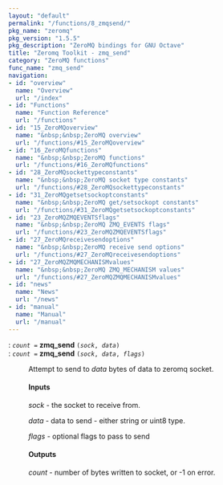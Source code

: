 ```yaml
---
layout: "default"
permalink: "/functions/8_zmqsend/"
pkg_name: "zeromq"
pkg_version: "1.5.5"
pkg_description: "ZeroMQ bindings for GNU Octave"
title: "Zeromq Toolkit - zmq_send"
category: "ZeroMQ functions"
func_name: "zmq_send"
navigation:
- id: "overview"
  name: "Overview"
  url: "/index"
- id: "Functions"
  name: "Function Reference"
  url: "/functions"
- id: "15_ZeroMQoverview"
  name: "&nbsp;&nbsp;ZeroMQ overview"
  url: "/functions/#15_ZeroMQoverview"
- id: "16_ZeroMQfunctions"
  name: "&nbsp;&nbsp;ZeroMQ functions"
  url: "/functions/#16_ZeroMQfunctions"
- id: "28_ZeroMQsockettypeconstants"
  name: "&nbsp;&nbsp;ZeroMQ socket type constants"
  url: "/functions/#28_ZeroMQsockettypeconstants"
- id: "31_ZeroMQgetsetsockoptconstants"
  name: "&nbsp;&nbsp;ZeroMQ get/setsockopt constants"
  url: "/functions/#31_ZeroMQgetsetsockoptconstants"
- id: "23_ZeroMQZMQEVENTSflags"
  name: "&nbsp;&nbsp;ZeroMQ ZMQ_EVENTS flags"
  url: "/functions/#23_ZeroMQZMQEVENTSflags"
- id: "27_ZeroMQreceivesendoptions"
  name: "&nbsp;&nbsp;ZeroMQ receive send options"
  url: "/functions/#27_ZeroMQreceivesendoptions"
- id: "27_ZeroMQZMQMECHANISMvalues"
  name: "&nbsp;&nbsp;ZeroMQ ZMQ_MECHANISM values"
  url: "/functions/#27_ZeroMQZMQMECHANISMvalues"
- id: "news"
  name: "News"
  url: "/news"
- id: "manual"
  name: "Manual"
  url: "/manual"
---
```

<dl class="first-deftypefn">
<dt class="deftypefn" id="index-zmq_005fsend"><span class="category-def">: </span><span><code class="def-type"><var class="var">count</var> =</code> <strong class="def-name">zmq_send</strong> <code class="def-code-arguments">(<var class="var">sock</var>, <var class="var">data</var>)</code><a class="copiable-link" href='#index-zmq_005fsend'></a></span></dt>
<dt class="deftypefnx def-cmd-deftypefn" id="index-zmq_005fsend-1"><span class="category-def">: </span><span><code class="def-type"><var class="var">count</var> =</code> <strong class="def-name">zmq_send</strong> <code class="def-code-arguments">(<var class="var">sock</var>, <var class="var">data</var>, <var class="var">flags</var>)</code><a class="copiable-link" href='#index-zmq_005fsend-1'></a></span></dt>
<dd> 
<p>Attempt to send to <var class="var">data</var> bytes of data to zeromq socket.
</p> 
<h4 class="subsubheading" id="Inputs">Inputs</h4>
<p><var class="var">sock</var> - the socket to receive from.
</p> 
<p><var class="var">data</var> - data to send - either string or uint8 type.
</p> 
<p><var class="var">flags</var> - optional flags to pass to send
</p> 
<h4 class="subsubheading" id="Outputs">Outputs</h4>
<p><var class="var">count</var> - number of bytes written to socket, or -1 on error.
</p> 
</dd></dl>